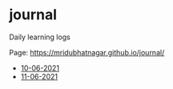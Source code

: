 # journal
Daily learning logs

Page: https://mridubhatnagar.github.io/journal/

- [10-06-2021](https://mridubhatnagar.github.io/10-06-2021.md)
- [11-06-2021](https://mridubhatnagar.github.io/11-06-2021.md)
